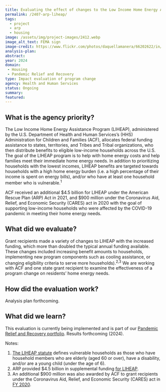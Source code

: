 ```yaml
---
title: Evaluating the effect of changes to the Low Income Home Energy Assistance Program
permalink: /2407-arp-liheap/
tags: 
  - project
  - arp
  - housing
image: /assets/img/project-images/2412.webp
image_alt_text: FEMA sign
image-credit: https://www.flickr.com/photos/daquellamanera/66202622/in/photolist-6RiJw-9QLyAG-2gJvL3h-4F2XFc-dkiaNZ-9Qr3Fj-XcsuWU-7Einod-4dqCV7-k3RtR-6kxZbM-7iHu83-6jb2Na-7iDuvV-7iDtYZ-dGWezz-7iHqNL-7iHq5J-7iDvUe-7iDz6k-34wXqV-34wTeM-7iHtwd-34Br4W-5cA6n-34Bhif-34wSBP-34Bvu7-34wXFM-34wSer-34wR3i-34wToK-34Bswq-34BnsU-34BucU-34wQfc-34wMPZ-34BtPq-34wRL6-34wJYc-34BuB9-34BjmW-34wNCr-34BsXG-34wU7n-LQM7Fm-uvFcA-LLLNq2-LJf2t1-KWStJH
analysis-plan:
abstract: 
year: 2024  
domain:
 - Housing
 - Pandemic Relief and Recovery
type: Impact evaluation of program change
agency: Health and Human Services
status: Ongoing
summary: 
featured: 
---
```

## What is the agency priority?
The Low Income Home Energy Assistance Program (LIHEAP), administered by the U.S. Department of Health and Human Services’s (HHS) Administration for Children and Families (ACF), allocates federal funding assistance to states, territories, and Tribes and Tribal organizations, who then distribute benefits to  eligible low-income households across the U.S. The goal of the LIHEAP program is to help with home energy costs and help families meet their immediate home energy needs. In addition to prioritizing households with the lowest incomes, LIHEAP benefits are targeted towards households with a high home energy burden (i.e. a high percentage of their income is spent on energy bills), and/or who have at least one household member who is vulnerable.<sup>1</sup>

ACF received an additional $4.5 billion for LIHEAP under the American Rescue Plan (ARP) Act in 2021, and $900 million under the Coronavirus Aid, Relief, and Economic Security (CARES) act in 2020 with the goal of supporting low-income households who were affected by the COVID-19 pandemic in meeting their home energy needs. 

## What did we evaluate?
Grant recipients made a variety of changes to LIHEAP with the increased funding, which more than doubled the typical annual funding available. These changes included increasing benefit amounts to households, implementing new program components such as cooling assistance, or changing eligibility criteria to serve more households).<sup>2,3</sup> We are working with ACF and one state grant recipient to examine the effectiveness of a program change on residents’ home energy needs.

## How did the evaluation work?
Analysis plan forthcoming.

## What did we learn?
This evaluation is currently being implemented and is part of our <a href="https://oes.gsa.gov/pandemic-relief-economic-recovery/">Pandemic Relief and Recovery portfolio</a>. 
Results forthcoming (2024).

Notes:
1. <a class="usa-link usa-link--external" href="https://www.acf.hhs.gov/ocs/law-regulation/liheap-statute-and-regulations">The LIHEAP statute</a> defines vulnerable households as those who have household members who are elderly (aged 60 or over), have a disability, and/or are a young child (under the age of 6).
2. ARP provided $4.5 billion in supplemental funding <a class="usa-link usa-link--external" href="https://www.acf.hhs.gov/ocs/policy-guidance/liheap-dcl-2024-three-year-anniversary-american-rescue-plan-act">for LIHEAP</a>.
3. An additional $900 million was also awarded by ACF to grant recipients under the Coronavirus Aid, Relief, and Economic Security (CARES) act in <a class="usa-link usa-link--external" href="https://www.acf.hhs.gov/ocs/policy-guidance/liheap-im-2022-05-cares-act-and-arp-act-funds-obligation-and-drawdown-plan">FY 2020</a>.
